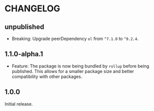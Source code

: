 # CHANGELOG

## unpublished

- Breaking: Upgrade peerDependency `ol` from `^7.1.0` to `^9.2.4`.

## 1.1.0-alpha.1

- Feature: The package is now being bundled by `rollup` before being published. This allows for a smaller package size and better compatibility with other packages.

## 1.0.0

Initial release.
